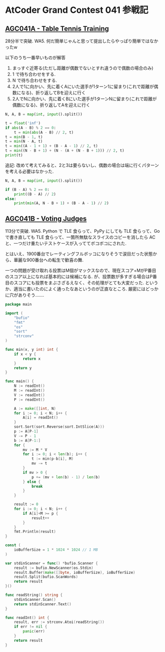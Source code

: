 # AtCoder Grand Contest 041 参戦記

## [AGC041A - Table Tennis Training](https://atcoder.jp/contests/agc041/tasks/agc041_a)

28分半で突破. WA5. 何だ簡単じゃんと思って提出したらやっぱり簡単ではなかったw

以下のうち一番早いものが解答

1. まっすぐ近寄る(ただし距離が偶数でないとすれ違うので偶数の場合のみ)
2. 1 で待ち合わせをする.
3. N で待ち合わせをする.
4. 2人で1に向かい、先に着くAにいた選手が1ターン1に留まり(これで距離が偶数になる)、折り返してBを迎えに行く
5. 2人でNに向かい、先に着くBにいた選手が1ターンNに留まり(これで距離が偶数になる)、折り返してAを迎えに行く

```python
N, A, B = map(int, input().split())

t = float('inf')
if abs(A - B) % 2 == 0:
    t = min(abs(A - B) // 2, t)
t = min(B - 1, t)
t = min(N - A, t)
t = min((A - 1 + 1) + (B - A - 1) // 2, t)
t = min((N - B + 1) + (N - (A + (N - B + 1))) // 2, t)
print(t)
```

追記: 改めて考えてみると、2と3は要らないし、偶数の場合は端に行くパターンを考える必要はなかった.

```python
N, A, B = map(int, input().split())

if (B - A) % 2 == 0:
    print((B - A) // 2)
else:
    print(min(A, N - B + 1) + (B - A - 1) // 2)
```

## [AGC041B - Voting Judges](https://atcoder.jp/contests/agc041/tasks/agc041_b)

113分で突破. WA5. Python で TLE 食らって、PyPy にしても TLE 食らって、Go で書き直しても TLE 食らって、一箇所無駄なスライスのコピーを消したら AC と、一つだけ重たいテストケースが入っててボコボコにされた.

とはいえ、1900番台でレーティングフルボッコになりそうで涙目だった状態から、華麗な900番台への転生で歓喜の舞.

一つの問題が受け取れる投票はM個がマックスなので、現在スコア+MがP番目のスコア以上になれば基本的には候補になる.
が、投票数が多すぎる場合はP番目のスコアにも投票をまぶさざるえなく、その処理がとても大変だった.
というか、適当に書いたのによく通ったなあというのが正直なところ.
厳密にはどっかに穴がありそう…….

```Go
package main

import (
	"bufio"
	"fmt"
	"os"
	"sort"
	"strconv"
)

func min(x, y int) int {
	if x < y {
		return x
	}
	return y
}

func main() {
	N := readInt()
	M := readInt()
	V := readInt()
	P := readInt()

	A := make([]int, N)
	for i := 0; i < N; i++ {
		A[i] = readInt()
	}
	sort.Sort(sort.Reverse(sort.IntSlice(A)))
	p := A[P-1]
	V -= P - 1
	b := A[P-1:]
	for {
		mv := M * V
		for i := 0; i < len(b); i++ {
			t := min(p-b[i], M)
			mv -= t
		}
		if mv > 0 {
			p += (mv + len(b) - 1) / len(b)
		} else {
			break
		}
	}

	result := 0
	for i := 0; i < N; i++ {
		if A[i]+M >= p {
			result++
		}
	}
	fmt.Println(result)
}

const (
	ioBufferSize = 1 * 1024 * 1024 // 1 MB
)

var stdinScanner = func() *bufio.Scanner {
	result := bufio.NewScanner(os.Stdin)
	result.Buffer(make([]byte, ioBufferSize), ioBufferSize)
	result.Split(bufio.ScanWords)
	return result
}()

func readString() string {
	stdinScanner.Scan()
	return stdinScanner.Text()
}

func readInt() int {
	result, err := strconv.Atoi(readString())
	if err != nil {
		panic(err)
	}
	return result
}
```
